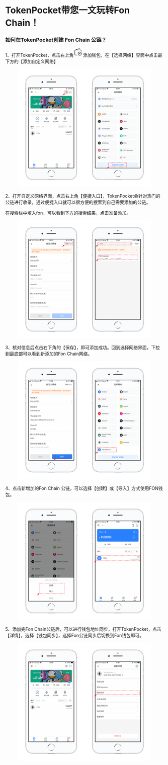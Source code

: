 # TokenPocket带您一文玩转Fon Chain！

### 如何在TokenPocket创建 Fon Chain 公链？

1、打开TokenPocket，点击右上角![](<../../.gitbook/assets/image (22).png>)添加钱包，在【选择网络】界面中点击最下方的【添加自定义网络】

<figure><img src="../../.gitbook/assets/1 (6).png" alt=""><figcaption></figcaption></figure>

2、打开自定义网络界面，点击右上角【便捷入口】，TokenPocket会针对热门的公链进行收录，通过便捷入口就可以很方便的搜索到自己需要添加的公链。

在搜索栏中填入fon，可以看到下方的搜索结果，点击准备添加。

<figure><img src="../../.gitbook/assets/2.png" alt=""><figcaption></figcaption></figure>

3、核对信息后点击右下角的【保存】，即可添加成功。回到选择网络界面，下拉到最底部可以看到新添加的Fon Chain网络。

<figure><img src="../../.gitbook/assets/3 (1).png" alt=""><figcaption></figcaption></figure>

4、点击新增加的Fon Chain 公链，可以选择【创建】或【导入】方式使用FON钱包。

<figure><img src="../../.gitbook/assets/4 (1).png" alt=""><figcaption></figcaption></figure>

5、添加完Fon Chain公链后，可以进行钱包地址同步，打开TokenPocket，点击【详情】，选择【钱包同步】，选择Fon公链同步后切换到Fon钱包即可。

<figure><img src="../../.gitbook/assets/1e97f355db839fa9939135b57f7a4a1.png" alt=""><figcaption></figcaption></figure>
